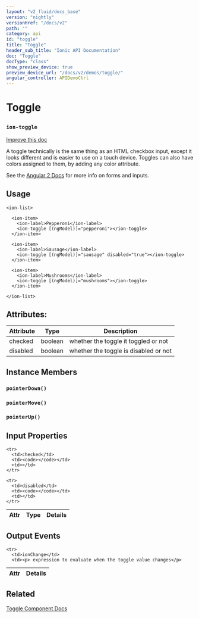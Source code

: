 ```yaml
---
layout: "v2_fluid/docs_base"
version: "nightly"
versionHref: "/docs/v2"
path: ""
category: api
id: "toggle"
title: "Toggle"
header_sub_title: "Ionic API Documentation"
doc: "Toggle"
docType: "class"
show_preview_device: true
preview_device_url: "/docs/v2/demos/toggle/"
angular_controller: APIDemoCtrl 
---
```










<h1 class="api-title">
<a class="anchor" name="toggle" href="#toggle"></a>

Toggle
<h3><code>ion-toggle</code></h3>






</h1>

<a class="improve-v2-docs" href="http://github.com/driftyco/ionic/edit/2.0//src/components/toggle/toggle.ts#L11">
Improve this doc
</a>






<p>A toggle technically is the same thing as an HTML checkbox input,
except it looks different and is easier to use on a touch device.
Toggles can also have colors assigned to them, by adding any color
attribute.</p>
<p>See the <a href="https://angular.io/docs/ts/latest/guide/forms.html">Angular 2 Docs</a>
for more info on forms and inputs.</p>





<!-- @usage tag -->

<h2><a class="anchor" name="usage" href="#usage"></a>Usage</h2>

<pre><code class="lang-html">&lt;ion-list&gt;

  &lt;ion-item&gt;
    &lt;ion-label&gt;Pepperoni&lt;/ion-label&gt;
    &lt;ion-toggle [(ngModel)]=&quot;pepperoni&quot;&gt;&lt;/ion-toggle&gt;
  &lt;/ion-item&gt;

  &lt;ion-item&gt;
    &lt;ion-label&gt;Sausage&lt;/ion-label&gt;
    &lt;ion-toggle [(ngModel)]=&quot;sausage&quot; disabled=&quot;true&quot;&gt;&lt;/ion-toggle&gt;
  &lt;/ion-item&gt;

  &lt;ion-item&gt;
    &lt;ion-label&gt;Mushrooms&lt;/ion-label&gt;
    &lt;ion-toggle [(ngModel)]=&quot;mushrooms&quot;&gt;&lt;/ion-toggle&gt;
  &lt;/ion-item&gt;

&lt;/ion-list&gt;
</code></pre>




<!-- @property tags -->

<h2><a class="anchor" name="attributes" href="#attributes"></a>Attributes:</h2>
<table class="table" style="margin:0;">
<thead>
<tr>
<th>Attribute</th>












<th>Type</th>


<th>Description</th>
</tr>
</thead>
<tbody>

<tr>
<td>
checked
</td>


<td>
boolean
</td>


<td>
whether the toggle it toggled or not
</td>
</tr>

<tr>
<td>
disabled
</td>


<td>
boolean
</td>


<td>
whether the toggle is disabled or not
</td>
</tr>

</tbody>
</table>



<!-- instance methods on the class -->

<h2><a class="anchor" name="instance-members" href="#instance-members"></a>Instance Members</h2>

<div id="pointerDown"></div>

<h3>
<a class="anchor" name="pointerDown" href="#pointerDown"></a>
<code>pointerDown()</code>
  

</h3>












<div id="pointerMove"></div>

<h3>
<a class="anchor" name="pointerMove" href="#pointerMove"></a>
<code>pointerMove()</code>
  

</h3>












<div id="pointerUp"></div>

<h3>
<a class="anchor" name="pointerUp" href="#pointerUp"></a>
<code>pointerUp()</code>
  

</h3>











<!-- input methods on the class -->
<h2><a class="anchor" name="input-properties" href="#input-properties"></a>Input Properties</h2>
<table class="table param-table" style="margin:0;">
  <thead>
    <tr>
      <th>Attr</th>
      <th>Type</th>
      <th>Details</th>
    </tr>
  </thead>
  <tbody>
    
    <tr>
      <td>checked</td>
      <td><code></code></td>
      <td></td>
    </tr>
    
    <tr>
      <td>disabled</td>
      <td><code></code></td>
      <td></td>
    </tr>
    
  </tbody>
</table>
<!-- output events on the class -->
<h2><a class="anchor" name="output-events" href="#output-events"></a>Output Events</h2>
<table class="table param-table" style="margin:0;">
  <thead>
    <tr>
      <th>Attr</th>
      <th>Details</th>
    </tr>
  </thead>
  <tbody>
    
    <tr>
      <td>ionChange</td>
      <td><p> expression to evaluate when the toggle value changes</p>
</td>
    </tr>
    
  </tbody>
</table>


<!-- related link -->

<h2><a class="anchor" name="related" href="#related"></a>Related</h2>

<a href='/docs/v2/components#toggle'>Toggle Component Docs</a><!-- end content block -->


<!-- end body block -->


